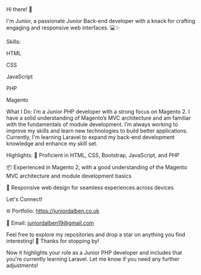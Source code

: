 Hi there! 👋

I'm Junior, a passionate Junior Back-end developer with a knack for crafting engaging and responsive web interfaces. 💻✨

Skills:

HTML

CSS

JavaScript

PHP

Magento 

What I Do:
I’m a Junior PHP developer with a strong focus on Magento 2. I have a solid understanding of Magento’s MVC architecture and am familiar with the fundamentals of module development. I’m always working to improve my skills and learn new technologies to build better applications. Currently, I'm learning Laravel to expand my back-end development knowledge and enhance my skill set.

Highlights:
🚀 Proficient in HTML, CSS, Bootstrap, JavaScript, and PHP

📦 Experienced in Magento 2, with a good understanding of the Magento MVC architecture and module development basics

📱 Responsive web design for seamless experiences across devices

Let's Connect!

🌐 Portfolio: https://juniordalben.co.uk

📧 Email: juniordalben19@gmail.com

Feel free to explore my repositories and drop a star on anything you find interesting! 🌟 Thanks for stopping by!

Now it highlights your role as a Junior PHP developer and includes that you're currently learning Laravel. Let me know if you need any further adjustments!



